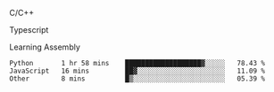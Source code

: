 <p>C/C++</p>
<p> Typescript</p>
<p>Learning Assembly</p>

<!--START_SECTION:waka-->

```text
Python       1 hr 58 mins    ███████████████████▓░░░░░   78.43 %
JavaScript   16 mins         ██▓░░░░░░░░░░░░░░░░░░░░░░   11.09 %
Other        8 mins          █▒░░░░░░░░░░░░░░░░░░░░░░░   05.39 %
```

<!--END_SECTION:waka-->
